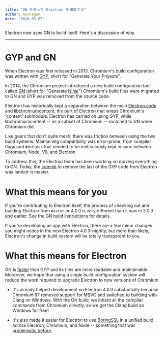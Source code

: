 ```yaml
---
title: "GN を使って Electron を構築する"
author: nornagon
date: '2018-09-05'
---
```


Electron now uses GN to build itself. Here's a discussion of why.

---

# GYP and GN

When Electron was first released in 2013, Chromium's build configuration was written with [GYP](https://gyp.gsrc.io/), short for "Generate Your Projects".

In 2014, the Chromium project introduced a new build configuration tool called [GN](https://gn.googlesource.com/gn/) (short for "Generate [Ninja](https://ninja-build.org/)") Chromium's build files were migrated to GN and GYP was removed from the source code.

Electron has historically kept a separation between the main [Electron code](https://github.com/electron/electron) and [libchromiumcontent](https://github.com/electron/libchromiumcontent), the part of Electron that wraps Chromium's 'content' submodule. Electron has carried on using GYP, while libchromiumcontent -- as a subset of Chromium -- switched to GN when Chromium did.

Like gears that don't quite mesh, there was friction between using the two build systems. Maintaining compatibility was error-prone, from compiler flags and `#defines` that needed to be meticulously kept in sync between Chromium, Node, V8, and Electron.

To address this, the Electron team has been working on moving everything to GN. Today, the [commit](https://github.com/electron/electron/pull/14097) to remove the last of the GYP code from Electron was landed in master.

# What this means for you

If you're contributing to Electron itself, the process of checking out and building Electron from `master` or 4.0.0 is very different than it was in 3.0.0 and earlier. See the [GN build instructions](https://github.com/electron/electron/blob/master/docs/development/build-instructions-gn.md) for details.

If you're developing an app with Electron, there are a few minor changes you might notice in the new Electron 4.0.0-nightly; but more than likely, Electron's change in build system will be totally transparent to you.

# What this means for Electron

GN is [faster](https://chromium.googlesource.com/chromium/src/tools/gn/+/48062805e19b4697c5fbd926dc649c78b6aaa138/README.md) than GYP and its files are more readable and maintainable. Moreover, we hope that using a single build configuration system will reduce the work required to upgrade Electron to new versions of Chromium.

 * It's already helped development on Electron 4.0.0 substantially because Chromium 67 removed support for MSVC and switched to building with Clang on Windows. With the GN build, we inherit all the compiler commands from Chromium directly, so we got the Clang build on Windows for free!

 * It's also made it easier for Electron to use [BoringSSL](https://boringssl.googlesource.com/boringssl/) in a unified build across Electron, Chromium, and Node -- something that was [problematic before](https://electronjs.org/blog/electron-internals-using-node-as-a-library#shared-library-or-static-library).
